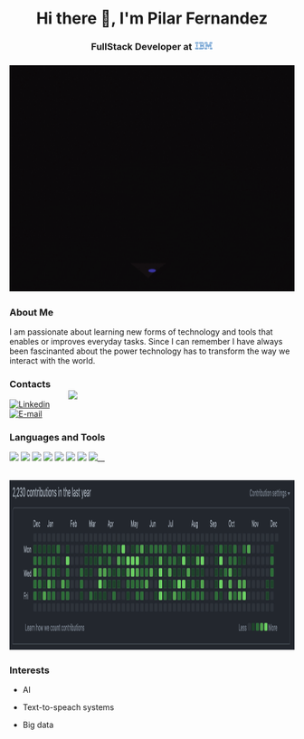 <h1 align="center">Hi there 👋, I'm Pilar Fernandez</h1>


<h3 align="center">FullStack Developer at   <span><img src="/IBM_logo1-removebg-preview.png" height=15 alt="IBM"/></span> </h3>
<h3 align="center">   <span><img src="/giphy.gif" height=400 alt="IBM"/></span> </h3>


<h3 align="left">About Me</h3>
<p>I am passionate about learning new forms of technology and tools that enables or improves everyday tasks. Since I can remember I have always been fascinanted about the power technology has to transform the way we interact with the world.</p>
</div>

<div>
  <span><img width="400" align="right" style="margin: 30px 0" src="https://github-readme-stats.vercel.app/api/top-langs/?username=pilarfernandezz&theme=blue-green"/></span>
</div>

<h3 align="left">Contacts</h3>
<span><a href="https://www.linkedin.com/in/pilarbfernandez/"><img src="https://img.shields.io/badge/LinkedIn-0077B5?style=for-the-badge&logo=linkedin&logoColor=white" alt="Linkedin"/></a></span>
<span><a href="mailto:pilarbfernandez28@gmail.com/"><img src="https://img.shields.io/badge/Email-red?style=for-the-badge&logo=gmail&logoColor=white" alt="E-mail"/></a></span>

<h3 align="left">Languages and Tools</h3>
<span><img src="https://img.shields.io/badge/JavaScript-yellow?style=for-the-badge&logo=javascript&logoColor=white"/></span>
<span><img src="https://img.shields.io/badge/TypeScript-007ACC?style=for-the-badge&logo=typescript&logoColor=white"/></span>
<span><img src="https://img.shields.io/badge/Node.js-43853D?style=for-the-badge&logo=node.js&logoColor=white"/></span>
<span><img src="https://img.shields.io/badge/CSS-blue?style=for-the-badge&logo=css3&logoColor=white"/></span>
<span><img src="https://img.shields.io/badge/Vue.js-00bb7f?style=for-the-badge&logo=vuedotjs&logoColor=white"/></span>
<span><img src="https://img.shields.io/badge/GITHUB-gray?style=for-the-badge&logo=git&logoColor=white"/></span>
<span><img src="https://img.shields.io/badge/MongoDB-%2300b626?style=for-the-badge&logo=mongodb&logoColor=white"/></span>
<span><img src="https://img.shields.io/badge/Python-%231f70a1?style=for-the-badge&logo=python&logoColor=white"/></span>__

<br><img src="/contributions.png" height=300 alt="Contributions"/>

<h3 align="left">Interests</h3>

- AI

- Text-to-speach systems

- Big data

